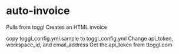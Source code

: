 # auto-invoice
Pulls from toggl
Creates an HTML invoice

copy toggl_config.yml.sample to toggl_config.yml
Change api_token, workspace_id, and email_address
Get the api_token from ttoggl.com
